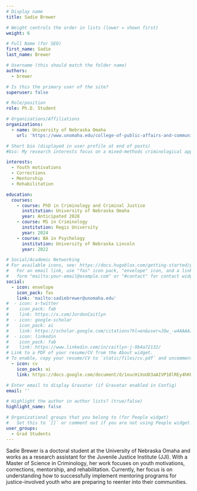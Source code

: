 ```yaml
---
# Display name
title: Sadie Brewer

# Weight controls the order in lists (lower = shown first)
weight: 6

# Full Name (for SEO)
first_name: Sadie
last_name: Brewer

# Username (this should match the folder name)
authors:
  - brewer

# Is this the primary user of the site?
superuser: false

# Role/position
role: Ph.D. Student

# Organizations/Affiliations
organizations:
  - name: University of Nebraska Omaha
    url: 'https://www.unomaha.edu/college-of-public-affairs-and-community-service/criminology-and-criminal-justice/about-us/sadie-brewer.php'

# Short bio (displayed in user profile at end of posts)
#bio: My research interests focus on a mixed-methods criminological approach to corrections and rehabilitation relating to prison reentry, resources available for previously incarcerated individuals upon reentry, and the examination of community-based preventative factors both on an individual and institutional level.

interests:
  - Youth motivations
  - Corrections
  - Mentorship
  - Rehabilitation

education:
  courses:
    - course: PhD in Criminology and Criminal Justice
      institution: University of Nebraska Omaha
      year: Anticipated 2028
    - course: MS in Criminology
      institution: Regis University
      year: 2024
    - course: BA in Psychology
      institution: University of Nebraska Lincoln
      year: 2022

# Social/Academic Networking
# For available icons, see: https://docs.hugoblox.com/getting-started/page-builder/#icons
#   For an email link, use "fas" icon pack, "envelope" icon, and a link in the
#   form "mailto:your-email@example.com" or "#contact" for contact widget.
social:
  - icon: envelope
    icon_pack: fas
    link: 'mailto:sadiebrewer@unomaha.edu'
#  - icon: x-twitter
#    icon_pack: fab
#    link: https://x.com/JordonCaitlyn
#  - icon: google-scholar
#    icon_pack: ai
#    link: https://scholar.google.com/citations?hl=en&user=JQw_-w4AAAAJ
#  - icon: linkedin
#    icon_pack: fab
#    link: https://www.linkedin.com/in/caitlyn-j-9b4a72132/
# Link to a PDF of your resume/CV from the About widget.
# To enable, copy your resume/CV to `static/files/cv.pdf` and uncomment the lines below.
  - icon: cv
    icon_pack: ai
    link: https://docs.google.com/document/d/1oucHiXoUD3aAIVP18lREy4hKUIObzz8i0OQZ9m1RWeg/edit?tab=t.0

# Enter email to display Gravatar (if Gravatar enabled in Config)
email: ''

# Highlight the author in author lists? (true/false)
highlight_name: false

# Organizational groups that you belong to (for People widget)
#   Set this to `[]` or comment out if you are not using People widget.
user_groups:
  - Grad Students
---
```


Sadie Brewer is a doctoral student at the University of Nebraska Omaha and works as a research assistant for the Juvenile Justice Institute (JJI). With a Master of Science in Criminology, her work focuses on youth motivations, corrections, mentorship, and rehabilitation. Currently, her focus is on understanding how to successfully implement mentoring programs for justice-involved youth who are preparing to reenter into their communities.
